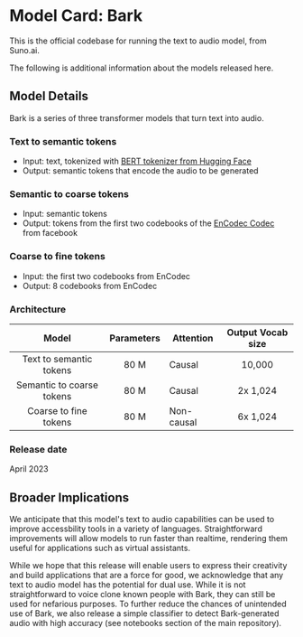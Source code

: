 # Model Card: Bark

This is the official codebase for running the text to audio model, from Suno.ai.

The following is additional information about the models released here.

## Model Details

Bark is a series of three transformer models that turn text into audio.

### Text to semantic tokens

- Input: text, tokenized
  with [BERT tokenizer from Hugging Face](https://huggingface.co/docs/transformers/model_doc/bert#transformers.BertTokenizer)
- Output: semantic tokens that encode the audio to be generated

### Semantic to coarse tokens

- Input: semantic tokens
- Output: tokens from the first two codebooks of the [EnCodec Codec](https://github.com/facebookresearch/encodec) from
  facebook

### Coarse to fine tokens

- Input: the first two codebooks from EnCodec
- Output: 8 codebooks from EnCodec

### Architecture

|           Model           | Parameters | Attention  | Output Vocab size |  
|:-------------------------:|:----------:|------------|:-----------------:|
|  Text to semantic tokens  |    80 M    | Causal     |       10,000      |
| Semantic to coarse tokens |    80 M    | Causal     |     2x 1,024      |
|   Coarse to fine tokens   |    80 M    | Non-causal |     6x 1,024      |

### Release date

April 2023

## Broader Implications

We anticipate that this model's text to audio capabilities can be used to improve accessbility tools in a variety of
languages.
Straightforward improvements will allow models to run faster than realtime, rendering them useful for applications such
as virtual assistants.

While we hope that this release will enable users to express their creativity and build applications that are a force
for good, we acknowledge that any text to audio model has the potential for dual use. While it is not straightforward
to voice clone known people with Bark, they can still be used for nefarious purposes. To further reduce the chances of
unintended use of Bark,
we also release a simple classifier to detect Bark-generated audio with high accuracy (see notebooks section of the main
repository). 
